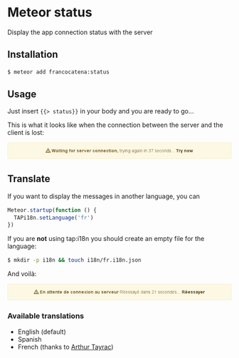 Meteor status
=============

Display the app connection status with the server

## Installation

```bash
$ meteor add francocatena:status
```

## Usage

Just insert `{{> status}}` in your body and you are ready to go...

This is what it looks like when the connection between the server and the client is lost:

![Disconnected status in english](docs/example_en.png)

## Translate

If you want to display the messages in another language, you can

```javascript
Meteor.startup(function () {
  TAPi18n.setLanguage('fr')
})
```

If you are **not** using tap:i18n you should create an empty file for the language:

```bash
$ mkdir -p i18n && touch i18n/fr.i18n.json
```

And voilà:

![Disconnected status in french](docs/example_fr.png)

### Available translations

- English (default)
- Spanish
- French (thanks to [Arthur Tayrac](https://github.com/crmfrsh))
